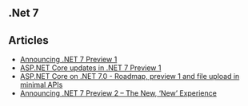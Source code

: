 ## .Net 7

## Articles
- [Announcing .NET 7 Preview 1](https://devblogs.microsoft.com/dotnet/announcing-net-7-preview-1/)
- [ASP.NET Core updates in .NET 7 Preview 1](https://devblogs.microsoft.com/dotnet/asp-net-core-updates-in-net-7-preview-1/)
- [ASP.NET Core on .NET 7.0 - Roadmap, preview 1 and file upload in minimal APIs](https://asp.net-hacker.rocks/2022/02/21/aspnetcore7.html)
- [Announcing .NET 7 Preview 2 – The New, ‘New’ Experience](https://devblogs.microsoft.com/dotnet/announcing-dotnet-7-preview-2/)